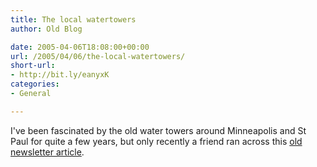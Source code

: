 ```yaml
---
title: The local watertowers
author: Old Blog

date: 2005-04-06T18:08:00+00:00
url: /2005/04/06/the-local-watertowers/
short-url:
- http://bit.ly/eanyxK
categories:
- General

---
```

<div class='microid-http+http:sha1:91e6813a8871156cc2233e723e168813b53a7672'>

I've been fascinated by the old water towers around Minneapolis and St Paul for quite a few years, but only recently a friend ran across this <a href="http://www.geocities.com/marmotamonax/Xrag/XRagWatertowers.html">old newsletter article</a>.

